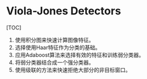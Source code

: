 # Viola-Jones Detectors

[TOC]

1. 使用积分图来快速计算图像特征。
2. 选择使用Haar特征作为分类的基础。
3. 应用Adaboost算法来选择有效的特征和训练弱分类器。
4. 将弱分类器结合成一个强分类器。
5. 使用级联的方法来快速拒绝大部分的非目标窗口。

